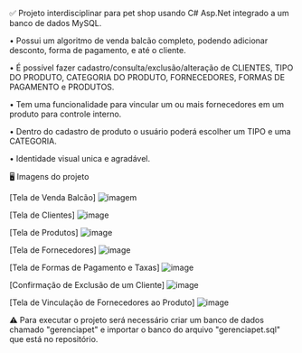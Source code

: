 ✅ Projeto interdisciplinar para pet shop usando C# Asp.Net integrado a um banco de dados MySQL.




 • Possui um algoritmo de venda balcão completo, podendo adicionar desconto, forma de pagamento, e até o cliente.
	
 • É possível fazer cadastro/consulta/exclusão/alteração de CLIENTES, TIPO DO PRODUTO, CATEGORIA DO PRODUTO, FORNECEDORES, FORMAS DE PAGAMENTO e PRODUTOS.
	
 • Tem uma funcionalidade para vincular um ou mais fornecedores em um produto para controle interno.
	
 • Dentro do cadastro de produto o usuário poderá escolher um TIPO e uma CATEGORIA.
	
 • Identidade visual unica e agradável.



🖥 Imagens do projeto

[Tela de Venda Balcão]
![imagem](https://github.com/MarcelMarins/Gerencia-Pet/assets/107703560/2816a490-eddd-459a-a90f-50ebeb7421c2)

[Tela de Clientes]
![image](https://github.com/MarcelMarins/Gerencia-Pet/assets/107703560/d43e993b-dd5c-4342-b5d1-a6a289ec91c0)

[Tela de Produtos]
![image](https://github.com/MarcelMarins/Gerencia-Pet/assets/107703560/5dac983b-9346-44fc-8977-34a10699f0b0)

[Tela de Fornecedores]
![image](https://github.com/MarcelMarins/Gerencia-Pet/assets/107703560/7850f758-92a3-4854-8984-8395b712b146)

[Tela de Formas de Pagamento e Taxas]
![image](https://github.com/MarcelMarins/Gerencia-Pet/assets/107703560/a4861c89-f112-4517-8aaa-2d1aeeb6356e)

[Confirmação de Exclusão de um Cliente]
![image](https://github.com/MarcelMarins/Gerencia-Pet/assets/107703560/380700e9-cf6b-4bd5-8c6d-cf00b579a373)

[Tela de Vinculação de Fornecedores ao Produto]
![image](https://github.com/MarcelMarins/Gerencia-Pet/assets/107703560/fc21f1b3-1037-497c-92d7-c31bf3ce252c)





⚠ Para executar o projeto será necessário criar um banco de dados chamado "gerenciapet" e importar o banco do arquivo "gerenciapet.sql" que está no repositório.
